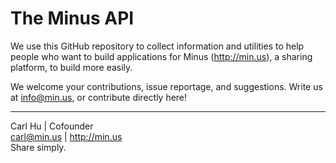 The Minus API
=============
We use this GitHub repository to collect information and utilities to help people who want to build applications for Minus (http://min.us), a sharing platform, to build more easily.

We welcome your contributions, issue reportage, and suggestions. Write us at info@min.us, or contribute directly here!

---   
Carl Hu | Cofounder   
carl@min.us | http://min.us   
Share simply.   





